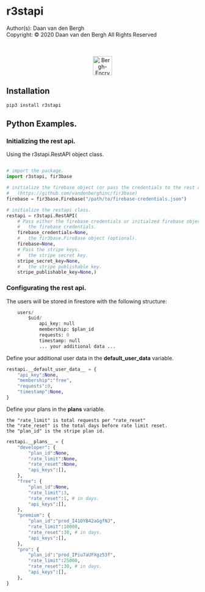 # r3stapi
Author(s):  Daan van den Bergh<br>
Copyright:  © 2020 Daan van den Bergh All Rights Reserved<br>
<br>
<br>
<p align="center">
  <img src="https://github.com/vandenberghinc/storage/blob/master/images/logo.png?raw=true" alt="Bergh-Encryption" width="50"/>
</p>

## Installation
	pip3 install r3stapi

## Python Examples.

### Initializing the rest api.
Using the r3stapi.RestAPI object class.
```python

# import the package.
import r3stapi, fir3base

# initialize the firebase object (or pass the credentials to the rest api).
# 	(https://github.com/vandenberghinc/fir3base)
firebase = fir3base.Firebase("/path/to/firebase-credentials.json")

# initialize the restapi class.
restapi = r3stapi.RestAPI(
	# Pass either the firebase credentials or initialzed firebase object.
	# 	the firebase credentials.
	firebase_credentials=None,
	# 	the fir3base.FireBase object (optional).
	firebase=None,
	# Pass the stripe keys.
	# 	the stripe secret key.
	stripe_secret_key=None,
	# 	the stripe publishable key.
	stripe_publishable_key=None,)

```
### Configurating the rest api.
The users will be stored in firestore with the following structure:
```python
	users/
		$uid/
			api_key: null
			membership: $plan_id
			requests: 0
			timestamp: null
			... your additional data ...
```
Define your additional user data in the __default_user_data__ variable.
```python
restapi.__default_user_data__ = {
	"api_key":None,
	"membership":"free",
	"requests":0,
	"timestamp":None,
}
```
Define your plans in the __plans__ variable.

	the "rate_limit" is total requests per "rate_reset"
	the "rate_reset" is the total days before rate limit reset.
	the "plan_id" is the stripe plan id.

```python
restapi.__plans__ = {
	"developer": {
		"plan_id":None,
		"rate_limit":None,
		"rate_reset":None,
		"api_keys":[],
	},
	"free": {
		"plan_id":None,
		"rate_limit":3,
		"rate_reset":1, # in days.
		"api_keys":[],
	},
	"premium": {
		"plan_id":"prod_I41OYB42aGgfNJ",
		"rate_limit":10000,
		"rate_reset":30, # in days.
		"api_keys":[],
	},
	"pro": {
		"plan_id":"prod_IPiu7aUFXgz53f",
		"rate_limit":25000,
		"rate_reset":30, # in days.
		"api_keys":[],
	},
}
```
